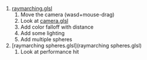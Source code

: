 1. [raymarching.glsl](raymarching.glsl)
	1. Move the camera (wasd+mouse-drag)
	1. Look at [camera.glsl](libs/camera.glsl)
	1. Add color falloff with distance
	1. Add some lighting
	1. Add multiple spheres
1. [raymarching spheres.glsl](raymarching spheres.glsl)
	1. Look at performance hit
	
